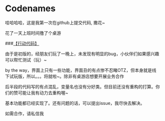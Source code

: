 # Codenames
 
哇哈哈哈，这是我第一次在github上提交代码, 撒花~
 
花了一天上班时间撸了个桌游
 
###[【行动代码】](http://tieba.baidu.com/p/4360722573)
 
由于是初版的，经朋友们玩了一晚上，未发现有明显的bug，小伙伴们如果感兴趣可以帮忙测试（玩）~
 
by the way，界面上只有一些功能，界面丑的有点惨不忍睹OTZ，但本身就是线下试玩版，所以。。。将就啦~。除非有桌游店想要开展业务合作
 
后半段的代码写的有点混乱，变量名也没有分好类。但目前还没有重构的打算。你们的赞可能让我有动力去重构喔~
 
基本功能都已经实现了。还有问题的话，可以提出issue，我尽快去解决。
 
 
如需合作，请私信我